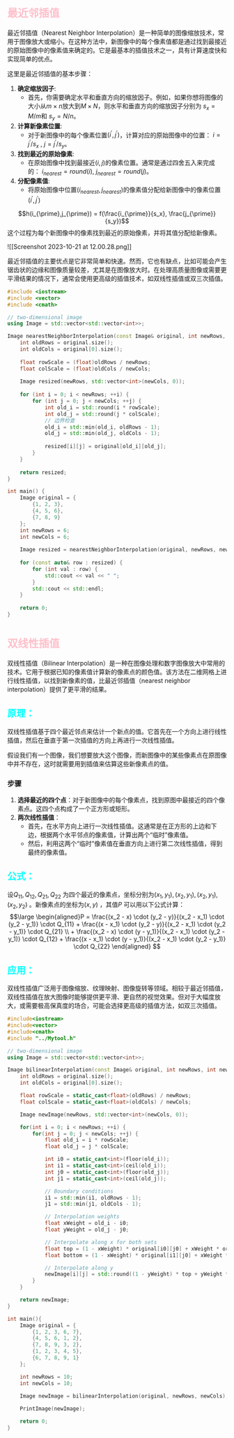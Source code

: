 # <font size=5 color=pink>最近邻插值</font>
最近邻插值（Nearest Neighbor Interpolation）是一种简单的图像缩放技术，常用于图像放大或缩小。在这种方法中，新图像中的每个像素值都是通过找到最接近的原始图像中的像素值来确定的。它是最基本的插值技术之一，具有计算速度快和实现简单的优点。

这里是最近邻插值的基本步骤：

1. **确定缩放因子**:
    - 首先，你需要确定水平和垂直方向的缩放因子。例如，如果你想将图像的大小从$m×n$放大到$M×N$，则水平和垂直方向的缩放因子分别为 $s_x=M/m$和 $s_y=N/n$​。
2. **计算新像素位置**:
    - 对于新图像中的每个像素位置$(i^{\prime},j^{\prime})$，计算对应的原始图像中的位置： $i=j^{\prime}/s_x$ , $j=j^{\prime}/s_y$。​​
3. **找到最近的原始像素**:
    - 在原始图像中找到最接近$(i,j)$的像素位置。通常是通过四舍五入来完成的： $i_{nearest}=round(i)$, $j_{nearest}=round(j)$。
4. **分配像素值**:
    - 将原始图像中位置$(i_{nearest}, j_{nearest})$的像素值分配给新图像中的像素位置$(i^{\prime},j^{\prime})$

$$h(i_{\prime},j_{\prime}) = f(\frac{i_{\prime}}{s_x}, \frac{j_{\prime}}{s_y})$$
这个过程为每个新图像中的像素找到最近的原始像素，并将其值分配给新像素。

![[Screenshot 2023-10-21 at 12.00.28.png]]

最近邻插值的主要优点是它非常简单和快速。然而，它也有缺点，比如可能会产生锯齿状的边缘和图像质量较差，尤其是在图像放大时。在处理高质量图像或需要更平滑结果的情况下，通常会使用更高级的插值技术，如双线性插值或双三次插值。

```Cpp
#include <iostream>
#include <vector>
#include <cmath>

// two-dimensional image
using Image = std::vector<std::vector<int>>;

Image nearestNeighborInterpolation(const Image& original, int newRows, int newCols) {
    int oldRows = original.size();
    int oldCols = original[0].size();
    
    float rowScale = (float)oldRows / newRows;
    float colScale = (float)oldCols / newCols;
    
    Image resized(newRows, std::vector<int>(newCols, 0));
    
    for (int i = 0; i < newRows; ++i) {
        for (int j = 0; j < newCols; ++j) {
            int old_i = std::round(i * rowScale);
            int old_j = std::round(j * colScale);
            // 边界检查
            old_i = std::min(old_i, oldRows - 1);
            old_j = std::min(old_j, oldCols - 1);
            
            resized[i][j] = original[old_i][old_j];
        }
    }
    
    return resized;
}

int main() {
    Image original = {
        {1, 2, 3},
        {4, 5, 6},
        {7, 8, 9}
    };
    int newRows = 6;
    int newCols = 6;
    
    Image resized = nearestNeighborInterpolation(original, newRows, newCols);
    
    for (const auto& row : resized) {
        for (int val : row) {
            std::cout << val << " ";
        }
        std::cout << std::endl;
    }
    
    return 0;
}
```



# <font size=5 color=pink>双线性插值</font>
双线性插值（Bilinear Interpolation）是一种在图像处理和数字图像放大中常用的技术。它用于根据已知的像素值计算新的像素点的颜色值。该方法在二维网格上进行线性插值，以找到新像素的值，比最近邻插值（nearest neighbor interpolation）提供了更平滑的结果。

## <font color=#00ffff>原理：</font>
双线性插值基于四个最近邻点来估计一个新点的值。它首先在一个方向上进行线性插值，然后在垂直于第一次插值的方向上再进行一次线性插值。

假设我们有一个图像，我们想要放大这个图像，而新图像中的某些像素点在原图像中并不存在，这时就需要用到插值来估算这些新像素点的值。
### 步骤
1. **选择最近的四个点**：对于新图像中的每个像素点，找到原图中最接近的四个像素点。这四个点构成了一个正方形或矩形。
2. **两次线性插值**：
    - 首先，在水平方向上进行一次线性插值。这通常是在正方形的上边和下边，根据两个水平邻点的像素值，计算出两个“临时”像素值。
    - 然后，利用这两个“临时”像素值在垂直方向上进行第二次线性插值，得到最终的像素值。

## <font color=#00ffff>公式：</font>
设$Q_{11},Q_{12},Q_{21},Q_{22}$ 为四个最近的像素点，坐标分别为$(x_1,y_1),(x_2,y_1),(x_2,y_1),(x_2,y_2)$ 。新像素点的坐标为$(x,y)$ ，其值$P$ 可以用以下公式计算：
$$\large \begin{aligned}P = \frac{(x_2 - x) \cdot (y_2 - y)}{(x_2 - x_1) \cdot (y_2 - y_1)} \cdot Q_{11} + \frac{(x - x_1) \cdot (y_2 - y)}{(x_2 - x_1) \cdot (y_2 - y_1)} \cdot Q_{21} \\ + \frac{(x_2 - x) \cdot (y - y_1)}{(x_2 - x_1) \cdot (y_2 - y_1)} \cdot Q_{12} + \frac{(x - x_1) \cdot (y - y_1)}{(x_2 - x_1) \cdot (y_2 - y_1)} \cdot Q_{22} \end{aligned}
$$

## <font color=#00ffff>应用：</font>
双线性插值广泛用于图像缩放、纹理映射、图像旋转等领域。相较于最近邻插值，双线性插值在放大图像时能够提供更平滑、更自然的视觉效果。但对于大幅度放大，或需要极高保真度的场合，可能会选择更高级的插值方法，如双三次插值。

```C++
#include<iostream>
#include<vector>
#include<cmath>
#include "../Mytool.h"

// two-dimensional image
using Image = std::vector<std::vector<int>>;

Image bilinearInterpolation(const Image& original, int newRows, int newCols) {
    int oldRows = original.size();
    int oldCols = original[0].size();

    float rowScale = static_cast<float>(oldRows) / newRows;
    float colScale = static_cast<float>(oldCols) / newCols;

    Image newImage(newRows, std::vector<int>(newCols, 0));

    for(int i = 0; i < newRows; ++i) {
        for(int j = 0; j < newCols; ++j) {
            float old_i = i * rowScale;
            float old_j = j * colScale;

            int i0 = static_cast<int>(floor(old_i));
            int i1 = static_cast<int>(ceil(old_i));
            int j0 = static_cast<int>(floor(old_j));
            int j1 = static_cast<int>(ceil(old_j));

            // Boundary conditions
            i1 = std::min(i1, oldRows - 1);
            j1 = std::min(j1, oldCols - 1);

            // Interpolation weights
            float xWeight = old_i - i0;
            float yWeight = old_j - j0;

            // Interpolate along x for both sets
            float top = (1 - xWeight) * original[i0][j0] + xWeight * original[i0][j1];
            float bottom = (1 - xWeight) * original[i1][j0] + xWeight * original[i1][j1];

            // Interpolate along y
            newImage[i][j] = std::round((1 - yWeight) * top + yWeight * bottom);
        }
    }

    return newImage;
}

int main(){
    Image original = {
        {1, 2, 3, 6, 7},
        {4, 5, 6, 1, 2},
        {7, 8, 9, 3, 2},
        {1, 2, 3, 4, 5},
        {6, 7, 8, 9, 1}
    };

    int newRows = 10;
    int newCols = 10;
    
    Image newImage = bilinearInterpolation(original, newRows, newCols);

    PrintImage(newImage);

    return 0;
}
```




